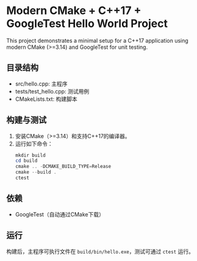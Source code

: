 # Modern CMake + C++17 + GoogleTest Hello World Project

This project demonstrates a minimal setup for a C++17 application using modern CMake (>=3.14) and GoogleTest for unit testing.

## 目录结构
- src/hello.cpp: 主程序
- tests/test_hello.cpp: 测试用例
- CMakeLists.txt: 构建脚本

## 构建与测试
1. 安装CMake（>=3.14）和支持C++17的编译器。
2. 运行如下命令：
   ```powershell
   mkdir build
   cd build
   cmake .. -DCMAKE_BUILD_TYPE=Release
   cmake --build .
   ctest
   ```

## 依赖
- GoogleTest（自动通过CMake下载）

## 运行
构建后，主程序可执行文件在 `build/bin/hello.exe`，测试可通过 `ctest` 运行。

